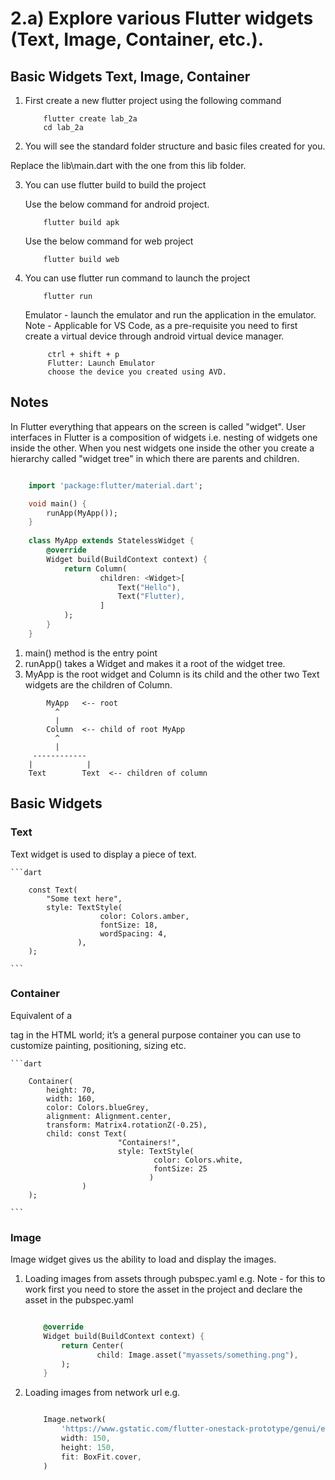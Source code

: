 # 2.a) Explore various Flutter widgets (Text, Image, Container, etc.).

## Basic Widgets Text, Image, Container

1. First create a new flutter project using the following command 

    ```
        flutter create lab_2a 
        cd lab_2a
    ```

2. You will see the standard folder structure and basic files created for you.

Replace the lib\main.dart with the one from this lib folder.

3. You can use flutter build to build the project 

    Use the below command for android project.
    ```
        flutter build apk 

    ```
    Use the below command for web project
    ```
        flutter build web
    ```

4. You can use flutter run command to launch the project 

    ```
        flutter run
    ```

   Emulator - launch the emulator and run the application in the emulator.
   Note - Applicable for VS Code, as a pre-requisite you need to 
   first create a virtual device through android virtual device manager.
   ``` 
        ctrl + shift + p
        Flutter: Launch Emulator 
        choose the device you created using AVD.
   ```


## Notes 

In Flutter everything that appears on the screen is called "widget". User interfaces in Flutter is a
composition of widgets i.e. nesting of widgets one inside the other. When you nest widgets one inside the other you create a hierarchy called "widget tree" in which there are parents and children.

```dart

    import 'package:flutter/material.dart';

    void main() {
        runApp(MyApp());
    }
    
    class MyApp extends StatelessWidget {
        @override
        Widget build(BuildContext context) {
            return Column(
                    children: <Widget>[
                        Text("Hello"),
                        Text("Flutter),
                    ]
            );
        }
    }
```

1. main() method is the entry point 
2. runApp() takes a Widget and makes it a root of the widget tree.
3. MyApp is the root widget and Column is its child and the other two Text widgets are the children of Column.

```
        MyApp   <-- root
          ^
          |
        Column  <-- child of root MyApp
          ^
          |
     ------------
    |            |
    Text        Text  <-- children of column

```

## Basic Widgets

### Text

Text widget is used to display a piece of text.

    ```dart

        const Text(
            "Some text here",
            style: TextStyle(
                        color: Colors.amber,
                        fontSize: 18,
                        wordSpacing: 4,
                   ),
        );

    ```

### Container 

Equivalent of a <div></div> tag in the HTML world; it’s a general purpose container you can use to customize painting, positioning, sizing etc.

    ```dart

        Container(
            height: 70,
            width: 160,
            color: Colors.blueGrey,
            alignment: Alignment.center,
            transform: Matrix4.rotationZ(-0.25),
            child: const Text(
                            "Containers!",
                            style: TextStyle(
                                    color: Colors.white,
                                    fontSize: 25
                                   )
                    )
        );

    ```

### Image 

Image widget gives us the ability to load and display the images. 

1. Loading images from assets through pubspec.yaml e.g.
   Note - for this to work first you need to store the asset in the project and declare the asset in the pubspec.yaml
   
    ```dart

        @override
        Widget build(BuildContext context) {
            return Center(
                    child: Image.asset("myassets/something.png"),
            );
        }

    ```
2. Loading images from network url e.g.

    ```dart

        Image.network(
            'https://www.gstatic.com/flutter-onestack-prototype/genui/example_1.jpg',
            width: 150,
            height: 150,
            fit: BoxFit.cover,
        )
        
    ```


